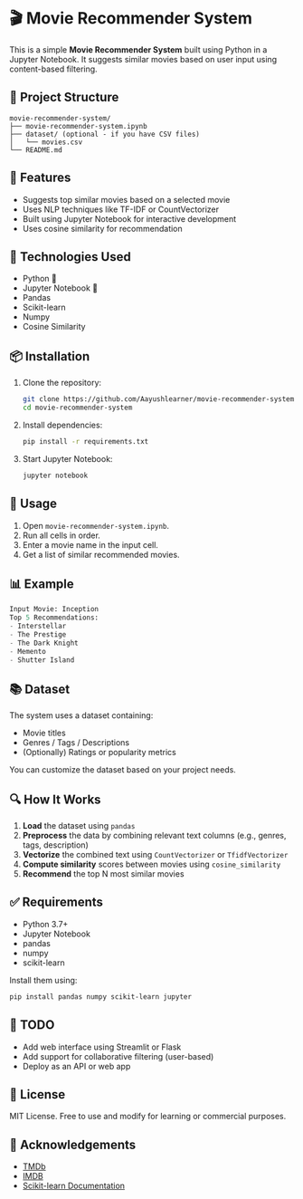 # 🎬 Movie Recommender System

This is a simple **Movie Recommender System** built using Python in a Jupyter Notebook. It suggests similar movies based on user input using content-based filtering.

## 📁 Project Structure
```
movie-recommender-system/
├── movie-recommender-system.ipynb
├── dataset/ (optional - if you have CSV files)
│   └── movies.csv
└── README.md
```

## 🚀 Features
- Suggests top similar movies based on a selected movie
- Uses NLP techniques like TF-IDF or CountVectorizer
- Built using Jupyter Notebook for interactive development
- Uses cosine similarity for recommendation

## 🧠 Technologies Used
- Python 🐍
- Jupyter Notebook 📓
- Pandas
- Scikit-learn
- Numpy
- Cosine Similarity

## 📦 Installation
1. Clone the repository:
   ```bash
   git clone https://github.com/Aayushlearner/movie-recommender-system.git
   cd movie-recommender-system
   ```

2. Install dependencies:
   ```bash
   pip install -r requirements.txt
   ```

3. Start Jupyter Notebook:
   ```bash
   jupyter notebook
   ```

## 📝 Usage
1. Open `movie-recommender-system.ipynb`.
2. Run all cells in order.
3. Enter a movie name in the input cell.
4. Get a list of similar recommended movies.

## 📊 Example
```python
Input Movie: Inception
Top 5 Recommendations:
- Interstellar
- The Prestige
- The Dark Knight
- Memento
- Shutter Island
```

## 📚 Dataset
The system uses a dataset containing:
- Movie titles
- Genres / Tags / Descriptions
- (Optionally) Ratings or popularity metrics

You can customize the dataset based on your project needs.

## 🔍 How It Works
1. **Load** the dataset using `pandas`
2. **Preprocess** the data by combining relevant text columns (e.g., genres, tags, description)
3. **Vectorize** the combined text using `CountVectorizer` or `TfidfVectorizer`
4. **Compute similarity** scores between movies using `cosine_similarity`
5. **Recommend** the top N most similar movies

## ✅ Requirements
- Python 3.7+
- Jupyter Notebook
- pandas
- numpy
- scikit-learn

Install them using:
```bash
pip install pandas numpy scikit-learn jupyter
```

## 📌 TODO
- Add web interface using Streamlit or Flask
- Add support for collaborative filtering (user-based)
- Deploy as an API or web app

## 📜 License
MIT License. Free to use and modify for learning or commercial purposes.

## 🙌 Acknowledgements
- [TMDb](https://www.themoviedb.org/)
- [IMDB](https://www.imdb.com/)
- [Scikit-learn Documentation](https://scikit-learn.org/)
